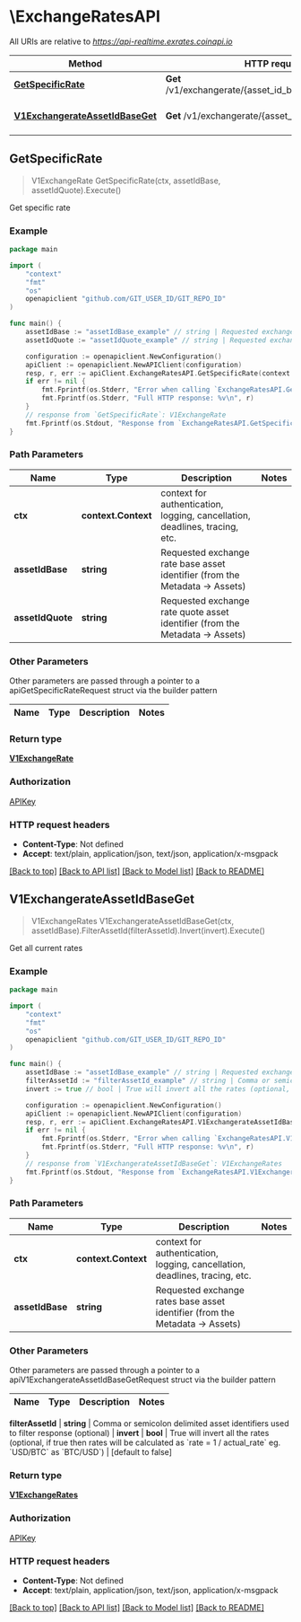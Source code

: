 # \ExchangeRatesAPI

All URIs are relative to *https://api-realtime.exrates.coinapi.io*

Method | HTTP request | Description
------------- | ------------- | -------------
[**GetSpecificRate**](ExchangeRatesAPI.md#GetSpecificRate) | **Get** /v1/exchangerate/{asset_id_base}/{asset_id_quote} | Get specific rate
[**V1ExchangerateAssetIdBaseGet**](ExchangeRatesAPI.md#V1ExchangerateAssetIdBaseGet) | **Get** /v1/exchangerate/{asset_id_base} | Get all current rates



## GetSpecificRate

> V1ExchangeRate GetSpecificRate(ctx, assetIdBase, assetIdQuote).Execute()

Get specific rate



### Example

```go
package main

import (
	"context"
	"fmt"
	"os"
	openapiclient "github.com/GIT_USER_ID/GIT_REPO_ID"
)

func main() {
	assetIdBase := "assetIdBase_example" // string | Requested exchange rate base asset identifier (from the Metadata -> Assets)
	assetIdQuote := "assetIdQuote_example" // string | Requested exchange rate quote asset identifier (from the Metadata -> Assets)

	configuration := openapiclient.NewConfiguration()
	apiClient := openapiclient.NewAPIClient(configuration)
	resp, r, err := apiClient.ExchangeRatesAPI.GetSpecificRate(context.Background(), assetIdBase, assetIdQuote).Execute()
	if err != nil {
		fmt.Fprintf(os.Stderr, "Error when calling `ExchangeRatesAPI.GetSpecificRate``: %v\n", err)
		fmt.Fprintf(os.Stderr, "Full HTTP response: %v\n", r)
	}
	// response from `GetSpecificRate`: V1ExchangeRate
	fmt.Fprintf(os.Stdout, "Response from `ExchangeRatesAPI.GetSpecificRate`: %v\n", resp)
}
```

### Path Parameters


Name | Type | Description  | Notes
------------- | ------------- | ------------- | -------------
**ctx** | **context.Context** | context for authentication, logging, cancellation, deadlines, tracing, etc.
**assetIdBase** | **string** | Requested exchange rate base asset identifier (from the Metadata -&gt; Assets) | 
**assetIdQuote** | **string** | Requested exchange rate quote asset identifier (from the Metadata -&gt; Assets) | 

### Other Parameters

Other parameters are passed through a pointer to a apiGetSpecificRateRequest struct via the builder pattern


Name | Type | Description  | Notes
------------- | ------------- | ------------- | -------------



### Return type

[**V1ExchangeRate**](V1ExchangeRate.md)

### Authorization

[APIKey](../README.md#APIKey)

### HTTP request headers

- **Content-Type**: Not defined
- **Accept**: text/plain, application/json, text/json, application/x-msgpack

[[Back to top]](#) [[Back to API list]](../README.md#documentation-for-api-endpoints)
[[Back to Model list]](../README.md#documentation-for-models)
[[Back to README]](../README.md)


## V1ExchangerateAssetIdBaseGet

> V1ExchangeRates V1ExchangerateAssetIdBaseGet(ctx, assetIdBase).FilterAssetId(filterAssetId).Invert(invert).Execute()

Get all current rates



### Example

```go
package main

import (
	"context"
	"fmt"
	"os"
	openapiclient "github.com/GIT_USER_ID/GIT_REPO_ID"
)

func main() {
	assetIdBase := "assetIdBase_example" // string | Requested exchange rates base asset identifier (from the Metadata -> Assets)
	filterAssetId := "filterAssetId_example" // string | Comma or semicolon delimited asset identifiers used to filter response (optional) (optional)
	invert := true // bool | True will invert all the rates (optional, if true then rates will be calculated as `rate = 1 / actual_rate` eg. `USD/BTC` as `BTC/USD`) (optional) (default to false)

	configuration := openapiclient.NewConfiguration()
	apiClient := openapiclient.NewAPIClient(configuration)
	resp, r, err := apiClient.ExchangeRatesAPI.V1ExchangerateAssetIdBaseGet(context.Background(), assetIdBase).FilterAssetId(filterAssetId).Invert(invert).Execute()
	if err != nil {
		fmt.Fprintf(os.Stderr, "Error when calling `ExchangeRatesAPI.V1ExchangerateAssetIdBaseGet``: %v\n", err)
		fmt.Fprintf(os.Stderr, "Full HTTP response: %v\n", r)
	}
	// response from `V1ExchangerateAssetIdBaseGet`: V1ExchangeRates
	fmt.Fprintf(os.Stdout, "Response from `ExchangeRatesAPI.V1ExchangerateAssetIdBaseGet`: %v\n", resp)
}
```

### Path Parameters


Name | Type | Description  | Notes
------------- | ------------- | ------------- | -------------
**ctx** | **context.Context** | context for authentication, logging, cancellation, deadlines, tracing, etc.
**assetIdBase** | **string** | Requested exchange rates base asset identifier (from the Metadata -&gt; Assets) | 

### Other Parameters

Other parameters are passed through a pointer to a apiV1ExchangerateAssetIdBaseGetRequest struct via the builder pattern


Name | Type | Description  | Notes
------------- | ------------- | ------------- | -------------

 **filterAssetId** | **string** | Comma or semicolon delimited asset identifiers used to filter response (optional) | 
 **invert** | **bool** | True will invert all the rates (optional, if true then rates will be calculated as &#x60;rate &#x3D; 1 / actual_rate&#x60; eg. &#x60;USD/BTC&#x60; as &#x60;BTC/USD&#x60;) | [default to false]

### Return type

[**V1ExchangeRates**](V1ExchangeRates.md)

### Authorization

[APIKey](../README.md#APIKey)

### HTTP request headers

- **Content-Type**: Not defined
- **Accept**: text/plain, application/json, text/json, application/x-msgpack

[[Back to top]](#) [[Back to API list]](../README.md#documentation-for-api-endpoints)
[[Back to Model list]](../README.md#documentation-for-models)
[[Back to README]](../README.md)

